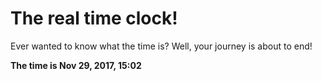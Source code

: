 # The real time clock!

Ever wanted to know what the time is? Well, your journey is about to end!

**The time is Nov 29, 2017, 15:02**